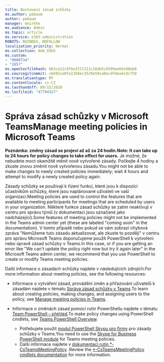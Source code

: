 ```yaml
---
title: Nastavení zásad schůzky
ms.author: pebaum
author: pebaum
manager: mnirkhe
ms.audience: Admin
ms.topic: article
ms.service: o365-administration
ROBOTS: NOINDEX, NOFOLLOW
localization_priority: Normal
ms.collection: Adm_O365
ms.custom:
- "9000734"
- "2657"
ms.openlocfilehash: 683ca12c8f6e2511311c10ab5c4599ee66c08eb8
ms.sourcegitcommit: c6692ce0fa1358ec3529e59ca0ecdfdea4cdc759
ms.translationtype: MT
ms.contentlocale: cs-CZ
ms.lasthandoff: 09/15/2020
ms.locfileid: "47794327"
---
```

# <a name="manage-meeting-policies-in-microsoft-teams"></a><span data-ttu-id="5d6f9-102">Správa zásad schůzky v Microsoft Teams</span><span class="sxs-lookup"><span data-stu-id="5d6f9-102">Manage meeting policies in Microsoft Teams</span></span>

<span data-ttu-id="5d6f9-103">**Poznámka: změny zásad se projeví až až za 24 hodin.**</span><span class="sxs-lookup"><span data-stu-id="5d6f9-103">**Note: It can take up to 24 hours for policy changes to take effect for users.**</span></span> <span data-ttu-id="5d6f9-104">Je možné, že nebudete moct okamžitě měnit nově vytvořené zásady. Počkejte 4 hodiny a zkuste znovu změnit nově vytvořenou zásadu.</span><span class="sxs-lookup"><span data-stu-id="5d6f9-104">You might not be able to make changes to newly created policies immediately; wait 4 hours and attempt to modify a newly created policy again.</span></span>

<span data-ttu-id="5d6f9-105">Zásady schůzky se používají k řízení funkcí, které jsou k dispozici účastníkům schůzky, které jsou naplánované uživateli ve vaší organizaci.</span><span class="sxs-lookup"><span data-stu-id="5d6f9-105">Meeting policies are used to control the features that are available to meeting participants for meetings that are scheduled by users in your organization.</span></span> <span data-ttu-id="5d6f9-106">Některé funkce zásad schůzky se zatím neaktivují v centru pro správu týmů (v dokumentaci jsou označené jako nadcházející).</span><span class="sxs-lookup"><span data-stu-id="5d6f9-106">Some features of meeting policies might not be implemented in the Teams admin center yet (these are labeled "coming soon" in the documentation).</span></span> <span data-ttu-id="5d6f9-107">V tomto případě nebo pokud se vám zobrazí chybová zpráva "Nemůžeme tuto zásadu aktualizovat, ale zkuste to později" v centru pro správu Microsoft Teams doporučujeme použít PowerShell k vytvoření nebo úpravě zásad schůzky v Teams.</span><span class="sxs-lookup"><span data-stu-id="5d6f9-107">In this case, or if you are getting an error like "We can't update the policy right now but try it again later" in the Microsoft Teams admin center, we recommend that you use PowerShell to create or modify Teams meeting policies.</span></span> 

<span data-ttu-id="5d6f9-108">Další informace o zásadách schůzky najdete v následujících zdrojích:</span><span class="sxs-lookup"><span data-stu-id="5d6f9-108">For more information about meeting policies, see the following resources:</span></span>

- <span data-ttu-id="5d6f9-109">Informace o vytváření zásad, provádění změn a přiřazování uživatelů k zásadám najdete v tématu [Správa zásad schůzky v Teams](https://docs.microsoft.com/microsoftteams/meeting-policies-in-teams).</span><span class="sxs-lookup"><span data-stu-id="5d6f9-109">To learn about creating policies, making changes, and assigning users to the policy, see [Manage meeting policies in Teams](https://docs.microsoft.com/microsoftteams/meeting-policies-in-teams).</span></span>

- <span data-ttu-id="5d6f9-110">Informace o změnách zásad pomocí rutin PowerShellu najdete v tématu [Team PowerShell – přehled](https://docs.microsoft.com/microsoftteams/teams-powershell-overview).</span><span class="sxs-lookup"><span data-stu-id="5d6f9-110">To make policy changes using PowerShell cmdlets, see [Teams PowerShell Overview](https://docs.microsoft.com/microsoftteams/teams-powershell-overview).</span></span> 
    - <span data-ttu-id="5d6f9-111">Potřebujete použít [modul PowerShell Skypu pro firmy](https://www.microsoft.com/download/details.aspx?id=39366) pro zásady schůzky v Teams.</span><span class="sxs-lookup"><span data-stu-id="5d6f9-111">You need to use the [Skype for Business PowerShell module](https://www.microsoft.com/download/details.aspx?id=39366) for Teams meeting policies.</span></span> 
    - <span data-ttu-id="5d6f9-112">Další informace najdete v [dokumentaci rutin \*-CsTeamsMeetingPolicy](https://docs.microsoft.com/search/?search=CsTeamsMeetingPolicy&view=skype-ps) .</span><span class="sxs-lookup"><span data-stu-id="5d6f9-112">Review the [\*-CsTeamsMeetingPolicy cmdlets documentation](https://docs.microsoft.com/search/?search=CsTeamsMeetingPolicy&view=skype-ps) for more information.</span></span>

